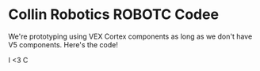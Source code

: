 # Collin Robotics ROBOTC Codee

We're prototyping using VEX Cortex components as long as we don't have V5 components. Here's the code!

I <3 C
